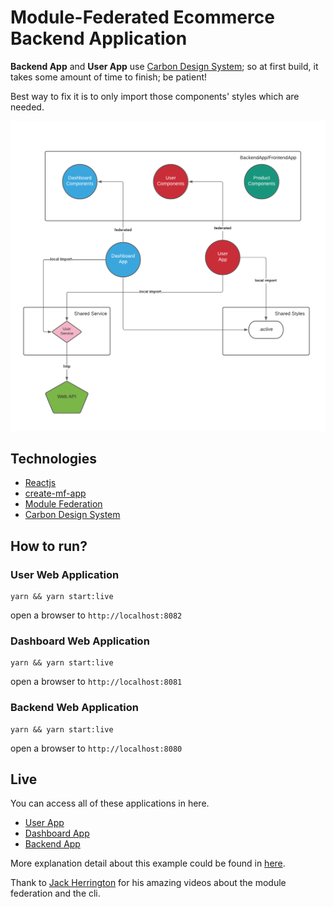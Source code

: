 # Module-Federated Ecommerce Backend Application

**Backend App** and **User App** use [Carbon Design System](https://www.carbondesignsystem.com/); 
so at first build, it takes some amount of time to finish; 
be patient! 

Best way to fix it is to only import those components' styles which are needed.

![architecture](./architecture/design.png)

## Technologies

- [Reactjs](https://reactjs.org/)
- [create-mf-app](https://github.com/jherr/create-mf-app)
- [Module Federation](https://webpack.js.org/concepts/module-federation/)
- [Carbon Design System](https://www.carbondesignsystem.com/)


## How to run?


### User Web Application

```
yarn && yarn start:live
```

open a browser to `http://localhost:8082`


### Dashboard Web Application

```
yarn && yarn start:live
```

open a browser to `http://localhost:8081`


### Backend Web Application

```
yarn && yarn start:live
```

open a browser to `http://localhost:8080`


## Live

You can access all of these applications in here.

- [User App](https://standalone-user.vercel.app/)
- [Dashboard App](https://standalone-dashboard.vercel.app/)
- [Backend App](https://backend-app.vercel.app/)

More explanation detail about this example could be found in [here](https://malinka.dev/blog/mf/module-federated-app).

Thank to [Jack Herrington](https://www.youtube.com/channel/UC6vRUjYqDuoUsYsku86Lrsw) for his amazing videos about the module federation and the cli.
